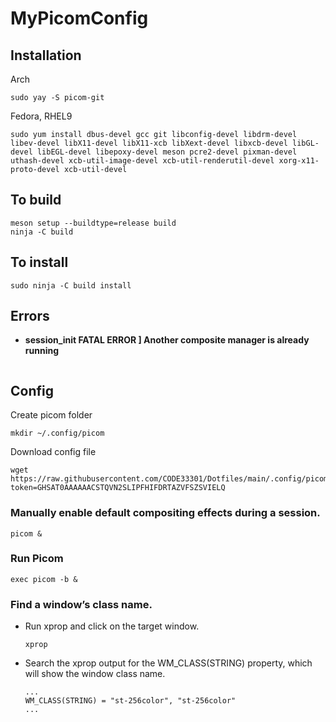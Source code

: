 # MyPicomConfig
## Installation
Arch
```
sudo yay -S picom-git
```
Fedora, RHEL9
```
sudo yum install dbus-devel gcc git libconfig-devel libdrm-devel libev-devel libX11-devel libX11-xcb libXext-devel libxcb-devel libGL-devel libEGL-devel libepoxy-devel meson pcre2-devel pixman-devel uthash-devel xcb-util-image-devel xcb-util-renderutil-devel xorg-x11-proto-devel xcb-util-devel
```

## To build
```
meson setup --buildtype=release build
ninja -C build
```

## To install
```
sudo ninja -C build install
```

## Errors
* **session_init FATAL ERROR ] Another composite manager is already running**
  ```
  ```

## Config
Create picom folder
```
mkdir ~/.config/picom
```
Download config file
```
wget https://raw.githubusercontent.com/CODE33301/Dotfiles/main/.config/picom/picom.conf?token=GHSAT0AAAAAACSTQVN2SLIPFHIFDRTAZVFSZSVIELQ
```
### Manually enable default compositing effects during a session.
```
picom &
```
### Run Picom
```
exec picom -b &
```
### Find a window’s class name.
* Run xprop and click on the target window.
  ```
  xprop
  ```
* Search the xprop output for the WM_CLASS(STRING) property, which will show the window class name.
  ```
  ...
  WM_CLASS(STRING) = "st-256color", "st-256color"
  ...
  ```
